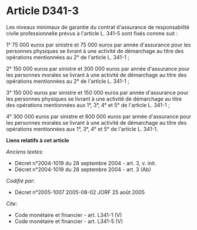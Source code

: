 # Article D341-3

Les niveaux minimaux de garantie du contrat d'assurance de responsabilité civile professionnelle prévus à l'article L. 341-5
sont fixés comme suit : 

1° 75 000 euros par sinistre et 75 000 euros par année d'assurance pour les personnes physiques se livrant à une activité de
démarchage au titre des opérations mentionnées au 2° de l'article L. 341-1 ; 

2° 150 000 euros par sinistre et 300 000 euros par année d'assurance pour les personnes morales se livrant à une activité de
démarchage au titre des opérations mentionnées au 2° de l'article L. 341-1 ; 

3° 150 000 euros par sinistre et 150 000 euros par année d'assurance pour les personnes physiques se livrant à une activité
de démarchage au titre des opérations mentionnées aux 1°, 3°, 4° et 5° de l'article L. 341-1 ; 

4° 300 000 euros par sinistre et 600 000 euros par année d'assurance pour les personnes morales se livrant à une activité de
démarchage au titre des opérations mentionnées aux 1°, 3°, 4° et 5° de l'article L. 341-1.

**Liens relatifs à cet article**

_Anciens textes_:

  - Décret n°2004-1019 du 28 septembre 2004 - art. 3, v. init.
  - Décret n°2004-1019 du 28 septembre 2004 - art. 3 (Ab)

_Codifié par_:

  - Décret n°2005-1007 2005-08-02 JORF 25 août 2005

_Cite_:

  - Code monétaire et financier - art. L341-1 (V)
  - Code monétaire et financier - art. L341-5 (V)
